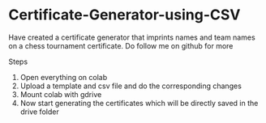 # Certificate-Generator-using-CSV
Have created a certificate generator that imprints names and team names on a chess tournament certificate. Do follow me on github for more

Steps
1. Open everything on colab
2. Upload a template and csv file and do the corresponding changes
3. Mount colab with gdrive
4. Now start generating the certificates which will be directly saved in the drive folder
